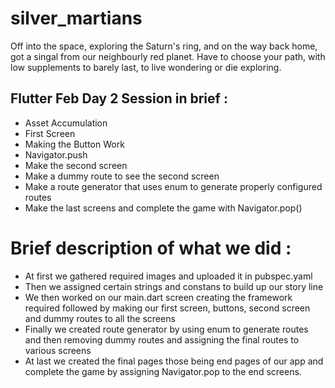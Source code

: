 # silver_martians
Off into the space,
exploring the Saturn's ring,
and on the way back home,
got a singal from our neighbourly red planet.
Have to choose your path,
with low supplements to barely last,
to live wondering or die exploring.

## Flutter Feb Day 2 Session in brief :
* Asset Accumulation
* First Screen
* Making the Button Work
* Navigator.push
* Make the second screen
* Make a dummy route to see the second screen
* Make a route generator that uses enum to generate properly configured routes
* Make the last screens and complete the game with Navigator.pop()

# Brief description of what we did :
* At first we gathered required images and uploaded it in pubspec.yaml
* Then we assigned certain strings and constans to build up our story line 
* We then worked on our main.dart screen creating the framework required followed by making our first screen, buttons,
  second screen and dummy routes to all the screens
* Finally we created route generator by using enum to generate routes and then removing dummy routes and
  assigning the final routes to various screens
* At last we created the final pages those being end pages of our app and complete the game by assigning Navigator.pop to the end screens.
